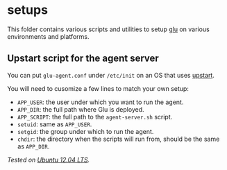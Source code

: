 setups
======

This folder contains various scripts and utilities to setup [glu](http://pongasoft.github.io/glu/docs/latest/html/index.html) on various environments and platforms.


Upstart script for the agent server
-----------------------------------

You can put `glu-agent.conf` under `/etc/init` on an OS that uses [upstart](http://upstart.ubuntu.com).

You will need to cusomize a few lines to match your own setup:
* `APP_USER`: the user under which you want to run the agent.
* `APP_DIR`: the full path where Glu is deployed.
* `APP_SCRIPT`: the full path to the `agent-server.sh` script.
* `setuid`: same as `APP_USER`.
* `setgid`: the group under which to run the agent.
* `chdir`: the directory when the scripts will run from, should be the same as `APP_DIR`.

_Tested on [Ubuntu 12.04 LTS](http://releases.ubuntu.com/precise/)._
